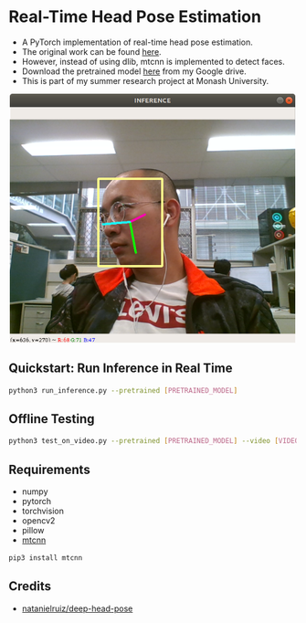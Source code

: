 # Real-Time Head Pose Estimation
* A PyTorch implementation of real-time head pose estimation. 
* The original work can be found [here](https://github.com/natanielruiz/deep-head-pose). 
* However, instead of using dlib, mtcnn is implemented to detect faces. 
* Download the pretrained model [here](https://drive.google.com/file/d/1kY2nfpnFsows14TLKTOd-8PYftOAeomh/view?usp=sharing) from my Google drive.
* This is part of my summer research project at Monash University.

<div align="center">
<img src="./teaser/Screenshot.png" width="500"/><br>
</div>

## Quickstart: Run Inference in Real Time
```bash
python3 run_inference.py --pretrained [PRETRAINED_MODEL]
```
## Offline Testing
```bash
python3 test_on_video.py --pretrained [PRETRAINED_MODEL] --video [VIDEO] --output_string [NAME] --fps 30
```

## Requirements
* numpy
* pytorch
* torchvision 
* opencv2
* pillow
* [mtcnn](https://github.com/ipazc/mtcnn)
```bash
pip3 install mtcnn
```

## Credits
* [natanielruiz/deep-head-pose](https://github.com/natanielruiz/deep-head-pose)
